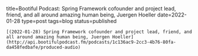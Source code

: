 
title=Bootiful Podcast: Spring Framework cofounder and project lead, friend, and all around amazing human being, Juergen Hoeller
date=2022-01-28
type=post
tags=blog
status=published
~~~~~~
[(2022-01-28) Spring Framework cofounder and project lead, friend, and all around amazing human being, Juergen Hoeller](http://api.bootifulpodcast.fm/podcasts/1c136ac9-2cc3-4b76-80fa-da458fedbafe/produced-audio) 
            